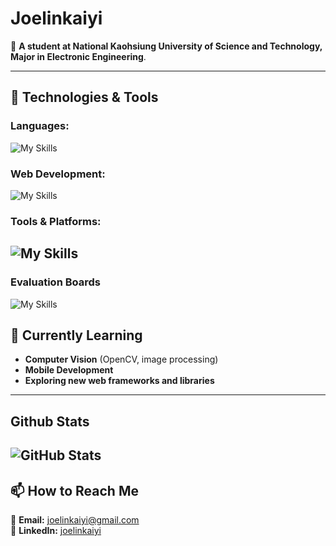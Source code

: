 # **Joelinkaiyi**  

🏫 **A student at National Kaohsiung University of Science and Technology, Major in Electronic Engineering**.  

---

## 🔧 **Technologies & Tools**  

### **Languages:**  
![My Skills](https://skillicons.dev/icons?i=c,cpp,java,php,js,python,rust&theme=dark)


### **Web Development:**  
![My Skills](https://skillicons.dev/icons?i=html,css,react,nodejs,express&theme=dark)

### **Tools & Platforms:**  
![My Skills](https://skillicons.dev/icons?i=git,github,aws,azure,vscode&theme=dark)
---
### Evaluation Boards
![My Skills](https://skillicons.dev/icons?i=arduino&theme=dark)
## 🌱 **Currently Learning**  
- **Computer Vision** (OpenCV, image processing)  
- **Mobile Development** 
- **Exploring new web frameworks and libraries**  

---
## Github Stats
![GitHub Stats](https://github-readme-stats.vercel.app/api?username=joelinkaiyi&show_icons=true&theme=radical)
---
## 📫 **How to Reach Me** 
📧 **Email:** [joelinkaiyi@gmail.com](mailto:joelinkaiyi@gmail.com)  
💼 **LinkedIn:** [joelinkaiyi](https://www.linkedin.com/in/joelinkaiyi-dev/)  


